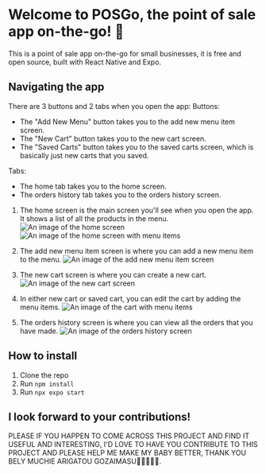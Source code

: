 # Welcome to POSGo, the point of sale app on-the-go! 👋

This is a point of sale app on-the-go for small businesses, it is free and open source, built with React Native and Expo.

## Navigating the app
There are 3 buttons and 2 tabs when you open the app:
Buttons:
   - The "Add New Menu" button takes you to the add new menu item screen.
   - The "New Cart" button takes you to the new cart screen.
   - The "Saved Carts" button takes you to the saved carts screen, which is basically just new carts that you saved.

Tabs:
   - The home tab takes you to the home screen.
   - The orders history tab takes you to the orders history screen.

1. The home screen is the main screen you'll see when you open the app. It shows a list of all the products in the menu.
![An image of the home screen](assets/images/POSGo_HomePage.png)
![An image of the home screen with menu items](assets/images/POSGo_HomePageWithMenuItems.png)

2. The add new menu item screen is where you can add a new menu item to the menu.
![An image of the add new menu item screen](assets/images/POSGo_AddNewMenuItem.png)

3. The new cart screen is where you can create a new cart.
![An image of the new cart screen](assets/images/POSGO_AddNewCart.png)

4. In either new cart or saved cart, you can edit the cart by adding the menu items.
![An image of the cart with menu items](assets/images/POSGo_CartCreationPage.png)

5. The orders history screen is where you can view all the orders that you have made.
![An image of the orders history screen](assets/images/POSGo_OrdersHistory.png)


## How to install
1. Clone the repo
2. Run `npm install`
3. Run `npx expo start`

## I look forward to your contributions!
PLEASE IF YOU HAPPEN TO COME ACROSS THIS PROJECT AND FIND IT USEFUL AND INTERESTING, I'D LOVE TO HAVE YOU CONTRIBUTE TO THIS PROJECT AND PLEASE HELP ME MAKE MY BABY BETTER, THANK YOU BELY MUCHIE ARIGATOU GOZAIMASU🙏🙇‍♂️🙇‍♀️.


